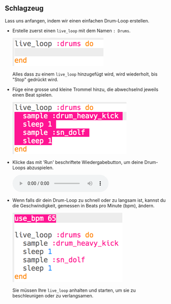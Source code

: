 ## Schlagzeug

Lass uns anfangen, indem wir einen einfachen Drum-Loop erstellen.

+ Erstelle zuerst einen `live_loop` mit dem Namen `: Drums`.
    
    ![Screenshot](images/dj-drums-loop.png)
    
    Alles dass zu einem `live_loop` hinzugefügt wird, wird wiederholt, bis "Stop" gedrückt wird.

+ Füge eine grosse und kleine Trommel hinzu, die abwechselnd jeweils einen Beat spielen.
    
    ![Screenshot](images/dj-drums.png)

+ Klicke das mit 'Run' beschriftete Wiedergabebutton, um deine Drum-Loops abzuspielen.
    
    <div id="audio-preview" class="pdf-hidden">
      <audio controls preload> <source src="resources/drums.mp3" type="audio/mpeg"> Ihr Browser unterstützt das <code>Audio-</code> Element nicht. </audio>
    </div>
+ Wenn falls dir dein Drum-Loop zu schnell oder zu langsam ist, kannst du die Geschwindigkeit, gemessen in Beats pro Minute (bpm), ändern.
    
    ![screenshot](images/dj-bpm.png)
    
    Sie müssen Ihre `live_loop` anhalten und starten, um sie zu beschleunigen oder zu verlangsamen.